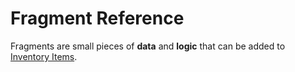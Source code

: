 # Fragment Reference
<primary-label ref="inventory"/>

Fragments are small pieces of **data** and **logic** that can be added to [Inventory Items](inv_items_and_fragments.md).

